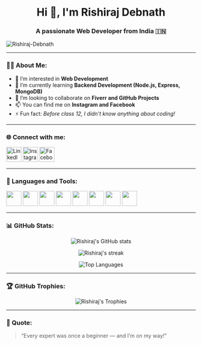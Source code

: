 <h1 align="center">Hi 👋, I'm Rishiraj Debnath</h1>
<h3 align="center">A passionate Web Developer from India 🇮🇳</h3>

<p align="left"> 
  <img src="https://komarev.com/ghpvc/?username=Rishiraj-Debnath&label=Profile%20views&color=0e75b6&style=flat" alt="Rishiraj-Debnath" /> 
</p>

---

### 👨‍💻 About Me:
- 👀 I’m interested in **Web Development**
- 🌱 I’m currently learning **Backend Development (Node.js, Express, MongoDB)**
- 💞️ I’m looking to collaborate on **Fiverr and GitHub Projects**
- 📫 You can find me on **Instagram and Facebook**
- ⚡ Fun fact: *Before class 12, I didn’t know anything about coding!*

---

### 🌐 Connect with me:
<p align="left">
<a href="https://www.linkedin.com/in/YOUR-LINKEDIN" target="_blank"><img src="https://cdn.jsdelivr.net/gh/devicons/devicon/icons/linkedin/linkedin-original.svg" alt="LinkedIn" width="40" height="40"/></a>
<a href="https://www.instagram.com/YOUR-INSTAGRAM" target="_blank"><img src="https://cdn.jsdelivr.net/gh/devicons/devicon/icons/facebook/facebook-original.svg" alt="Instagram" width="40" height="40"/></a>
<a href="https://www.facebook.com/YOUR-FACEBOOK" target="_blank"><img src="https://cdn.jsdelivr.net/gh/devicons/devicon/icons/twitter/twitter-original.svg" alt="Facebook" width="40" height="40"/></a>
</p>

---

### 🧠 Languages and Tools:
<p align="left"> 
  <img src="https://cdn.jsdelivr.net/gh/devicons/devicon/icons/html5/html5-original.svg" width="40" height="40"/>
  <img src="https://cdn.jsdelivr.net/gh/devicons/devicon/icons/css3/css3-original.svg" width="40" height="40"/>
  <img src="https://cdn.jsdelivr.net/gh/devicons/devicon/icons/javascript/javascript-original.svg" width="40" height="40"/>
  <img src="https://cdn.jsdelivr.net/gh/devicons/devicon/icons/react/react-original.svg" width="40" height="40"/>
  <img src="https://cdn.jsdelivr.net/gh/devicons/devicon/icons/nodejs/nodejs-original.svg" width="40" height="40"/>
  <img src="https://cdn.jsdelivr.net/gh/devicons/devicon/icons/express/express-original.svg" width="40" height="40"/>
  <img src="https://cdn.jsdelivr.net/gh/devicons/devicon/icons/mongodb/mongodb-original.svg" width="40" height="40"/>
  <img src="https://cdn.jsdelivr.net/gh/devicons/devicon/icons/git/git-original.svg" width="40" height="40"/>
</p>

---

### 📊 GitHub Stats:
<p align="center">
  <img src="https://github-readme-stats.vercel.app/api?username=13507-IN&show_icons=true&theme=radical" alt="Rishiraj's GitHub stats" />
</p>

<p align="center">
  <img src="https://github-readme-streak-stats.herokuapp.com/?user=13507-IN&theme=radical" alt="Rishiraj's streak" />
</p>

<p align="center">
  <img src="https://github-readme-stats.vercel.app/api/top-langs/?username=13507-IN&layout=compact&theme=radical" alt="Top Languages" />
</p>

---

### 🏆 GitHub Trophies:
<p align="center">
  <img src="https://github-profile-trophy.vercel.app/?username=13507-IN&theme=radical&no-frame=true&no-bg=true&margin-w=4" alt="Rishiraj's Trophies" />
</p>

---

### 💬 Quote:
> “Every expert was once a beginner — and I’m on my way!”

